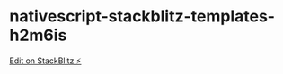 # nativescript-stackblitz-templates-h2m6is

[Edit on StackBlitz ⚡️](https://stackblitz.com/edit/nativescript-stackblitz-templates-h2m6is)
